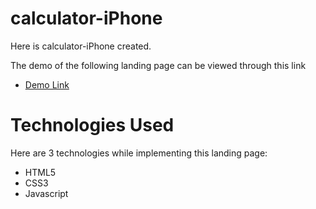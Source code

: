 # calculator-iPhone
 Here is calculator-iPhone created.

The demo of the following landing page can be viewed through this link
  - [Demo Link](https://uktam19980416.github.io/calculator-iPhone/)

# Technologies Used
Here are 3 technologies while implementing this landing page:
 - HTML5
 - CSS3
 - Javascript
